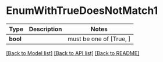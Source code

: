 # EnumWithTrueDoesNotMatch1

Type | Description | Notes
------------- | ------------- | -------------
**bool** |  |  must be one of [True, ]

[[Back to Model list]](../README.md#documentation-for-models) [[Back to API list]](../README.md#documentation-for-api-endpoints) [[Back to README]](../README.md)

